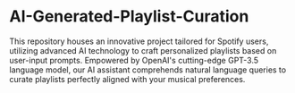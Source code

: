 # AI-Generated-Playlist-Curation
This repository houses an innovative project tailored for Spotify users, utilizing advanced AI technology to craft personalized playlists based on user-input prompts. Empowered by OpenAI's cutting-edge GPT-3.5 language model, our AI assistant comprehends natural language queries to curate playlists perfectly aligned with your musical preferences.
